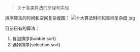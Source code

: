 > 关于各类算法的原理和实现

排序算法的时间和空间复杂度图：
![十大算法时间和空间复杂度.jpg](https://upload-images.jianshu.io/upload_images/10567362-ba1fa4352f1f172b.jpg?imageMogr2/auto-orient/strip%7CimageView2/2/w/1240)

目前已有的算法：
1. 冒泡排序(bubble sort)
2. 选择排序(selection sort)